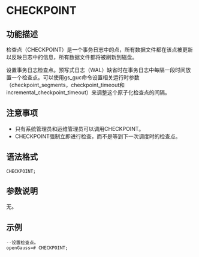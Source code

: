 # CHECKPOINT<a name="ZH-CN_TOPIC_0289900495"></a>

## 功能描述<a name="zh-cn_topic_0283137558_zh-cn_topic_0237122089_zh-cn_topic_0059778147_s45168794daa74bc2a308ea3c943e0a93"></a>

检查点（CHECKPOINT）是一个事务日志中的点，所有数据文件都在该点被更新以反映日志中的信息，所有数据文件都将被刷新到磁盘。

设置事务日志检查点。预写式日志（WAL）缺省时在事务日志中每隔一段时间放置一个检查点。可以使用gs\_guc命令设置相关运行时参数（checkpoint\_segments，checkpoint\_timeout和incremental\_checkpoint\_timeout）来调整这个原子化检查点的间隔。

## 注意事项<a name="zh-cn_topic_0283137558_zh-cn_topic_0237122089_zh-cn_topic_0059778147_s86cf086bf81043cba0f2133b169b333d"></a>

-   只有系统管理员和运维管理员可以调用CHECKPOINT。
-   CHECKPOINT强制立即进行检查，而不是等到下一次调度时的检查点。

## 语法格式<a name="zh-cn_topic_0283137558_zh-cn_topic_0237122089_zh-cn_topic_0059778147_s9089f4a8029c4cdaaf4f52fc3153da03"></a>

```
CHECKPOINT;
```

## 参数说明<a name="zh-cn_topic_0283137558_zh-cn_topic_0237122089_zh-cn_topic_0059778147_sf5626489e88940cda9697ac4b596920d"></a>

无。

## 示例<a name="zh-cn_topic_0283137558_zh-cn_topic_0237122089_zh-cn_topic_0059778147_s09b9f59580a44f179986ca468bb6eb57"></a>

```
--设置检查点。
openGauss=# CHECKPOINT;
```

